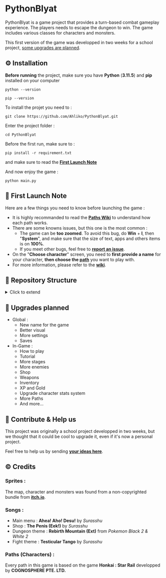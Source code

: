 # PythonBlyat
PythonBlyat is a game project that provides a turn-based combat gameplay experience. The players needs to escape the dungeon to win. The game includes various classes for characters and monsters.

This first version of the game was developped in two weeks for a school project, [some upgrades are planned](#📰-upgrades-planned).


## ⚙️ Installation

**Before running** the project, make sure you have **Python** (**3.11.5**) and **pip** installed on your computer
```
python --version

pip --version
```


To install the projet you need to :
```
git clone https://github.com/Ahliko/PythonBlyat.git
```
Enter the project folder :
```
cd PythonBlyat
```
Before the first run, make sure to :
```
pip install -r requirement.txt
```
and make sure to read the [**First Launch Note**](#🚀-first-launch-note)

And now enjoy the game : 
```
python main.py
```

## 🚀 First Launch Note

Here are a few things you need to know before launching the game :

- It is highly recommanded to read the [**Paths Wiki**](https://github.com/Ahliko/PythonBlyat/wiki/Paths) to understand how each path works.
- There are some knowns issues, but this one is the most common :
    - The game can be **too zoomed**. To avoid this bug, do **Win** + **I**, then "**System**", and make sure that the size of text, apps and others items is on **100%**.
    - If you meet other bugs, feel free to **[report an issue](https://github.com/Ahliko/PythonBlyat/issues)**.
- On the "**Choose character**" screen, you need to **first provide a name** for your character, **then choose the [path](https://github.com/Ahliko/PythonBlyat/wiki/Paths)** you want to play with.
- For more information, please refer to the [**wiki**](https://github.com/Ahliko/PythonBlyat/wiki).

## 📂 Repository Structure

<details closed><summary>Click to extend</summary>

```sh
└── PythonBlyat/
    ├── classes/
    │   ├── characters/
    │   │   ├── class_abundance.py
    │   │   ├── class_harmony.py
    │   │   ├── class_hunt.py
    │   │   └── class_preservation.py
    │   ├── class_character.py
    │   └── monsters/
    │       ├── class_aberration.py
    │       ├── class_chimere.py
    │       ├── class_golem.py
    │       └── class_monster.py
    ├── lib/
    │   ├── Environnement_ecran.py
    │   ├── engine.py
    │   └── game.py
    ├── main.py
    ├── menus/
    │   ├── carte.py
    │   ├── fight_gui.py
    │   ├── lose.py
    │   ├── main_menu_gui.py
    │   ├── selectCharacter1_gui.py
    │   ├── selectCharacter2_gui.py
    │   ├── selectCharacter3_gui.py
    │   ├── settings_gui.py
    │   ├── shop_gui.py
    │   └── win.py
    ├── requirement.txt
    └── widgets/
        ├── CustomButton.py
        ├── CustomLabel.py
        └── CustomListLabel.py

```
---
</details>

## 📰 Upgrades planned

- Global :
    - New name for the game
    - Better visual
    - More settings
    - Saves
- In-Game :
    - How to play
    - Tutorial
    - More stages
    - More enemies
    - Shop
    - Weapons
    - Inventory
    - XP and Gold
    - Upgrade character stats system
    - More Paths
    - And more...

## 🤝 Contribute & Help us

This project was originally a school project developped in two weeks, but we thought that it could be cool to upgrade it, even if it's now a personal project.

Feel free to help us by sending [**your ideas here**](https://github.com/Ahliko/PythonBlyat/issues).

## ©️ Credits

### Sprites :
The map, character and monsters was found from a non-copyrighted bundle from [**itch.io**](https://itch.io/).

### Songs :
- Main menu : **Ahea! Aho! Desu!** by *Surasshu*
- Shop : **The Penis (Eek!)** by *Surasshu*
- Dungeon theme : **Rebirth Mountain (Ext)** from *Pokemon Black 2 & White 2*
- Fight theme : **Testicular Tango** by *Surasshu*

### Paths (Characters) :
Every path in this game is based on the game **Honkai : Star Rail** developped by **COGNOSPHERE PTE. LTD.**